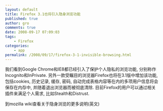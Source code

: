 ```yaml
---
layout: default
title: Firefox 3.1也将引入隐身浏览功能
published: true
author: gro
comments: true
date: 2008-09-17 07:09:03
tags:
    - Firefox
categories:
    - app
permalink: /2008/09/17/firefox-3-1-invisible-browsing.html
---
```

[][1] 我们看到Google Chrome和IE8都已经引入了保护个人隐私的浏览功能, 分别称作Incognito和InPrivate. 另外一款受瞩目的浏览器Firefox也将在3.1版中增加该功能, 包括cookies, 历史记录, 缓存, 密码, 自动完成表格内容等在内的多项用户信息将会保存在内存中, 并随着退出浏览器而被彻底清除. 目前Firefox的用户可以通过相关插件来满足个人需求, 比如Stealth和Distrust.

到mozilla wiki查看关于隐身浏览的更多说明(英文)

 [1]: http://getfreeware.net/wp-content/uploads/2008/09/firefox.png